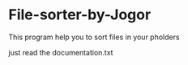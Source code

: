 # File-sorter-by-Jogor
This program help you to sort files in your pholders

just read the documentation.txt
